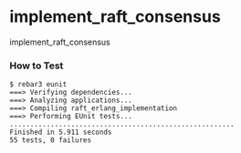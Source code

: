 # implement_raft_consensus
implement_raft_consensus


### How to Test
```
$ rebar3 eunit
===> Verifying dependencies...
===> Analyzing applications...
===> Compiling raft_erlang_implementation
===> Performing EUnit tests...
.......................................................
Finished in 5.911 seconds
55 tests, 0 failures

```
